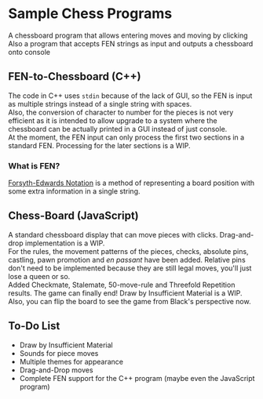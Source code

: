 # Sample Chess Programs

A chessboard program that allows entering moves and moving by clicking  
Also a program that accepts FEN strings as input and outputs a chessboard onto console  

## FEN-to-Chessboard (C++)

The code in C++ uses ```stdin``` because of the lack of GUI, so the FEN is input as multiple strings instead of a single string with spaces.  
Also, the conversion of character to number for the pieces is not very efficient as it is intended to allow upgrade to a system where the chessboard can be actually printed in a GUI instead of just console.  
At the moment, the FEN input can only process the first two sections in a standard FEN. Processing for the later sections is a WIP.

### What is FEN?

[Forsyth-Edwards Notation](https://en.wikipedia.org/wiki/Forsyth%E2%80%93Edwards_Notation) is a method of representing a board position with some extra information in a single string.  

## Chess-Board (JavaScript)

A standard chessboard display that can move pieces with clicks. Drag-and-drop implementation is a WIP.  
For the rules, the movement patterns of the pieces, checks, absolute pins, castling, pawn promotion and _en passant_ have been added. Relative pins don't need to be implemented because they are still legal moves, you'll just lose a queen or so.   
Added Checkmate, Stalemate, 50-move-rule and Threefold Repetition results. The game can finally end! Draw by Insufficient Material is a WIP.
Also, you can flip the board to see the game from Black's perspective now.  

## To-Do List

- Draw by Insufficient Material
- Sounds for piece moves
- Multiple themes for appearance
- Drag-and-Drop moves
- Complete FEN support for the C++ program (maybe even the JavaScript program)